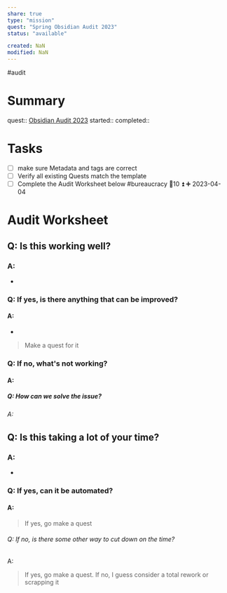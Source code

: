 ```yaml
---
share: true
type: "mission"
quest: "Spring Obsidian Audit 2023"
status: "available"

created: NaN 
modified: NaN
---
```

 #audit 
# Summary
quest:: [Obsidian Audit 2023](./Obsidian%20Audit%202023.md)
started:: 
completed::
# Tasks
- [ ] make sure Metadata and tags are correct
- [ ] Verify all existing Quests match the template
- [ ] Complete the Audit Worksheet below #bureaucracy 🥄10 ⏫ ➕ 2023-04-04

# Audit Worksheet
## Q: Is this working well?
### A: 
- 
### Q: If yes, is there anything that can be improved?
#### A:
- 
> Make a quest for it
### Q: If no, what's not working?
#### A:

##### Q: How can we solve the issue?
###### A: 

## Q: Is this taking a lot of your time?
### A:
- 
### Q: If yes, can it be automated?
#### A: 
> If yes, go make a quest
###### Q: If no, is there some other way to cut down on the time?
A: 
> If yes, go make a quest. If no, I guess consider a total rework or scrapping it
